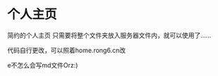 # 个人主页
简约的个人主页
只需要将整个文件夹放入服务器文件内，就可以使用了……














代码自行更改，可以照着home.rong6.cn改


e不怎么会写md文件Orz:)
